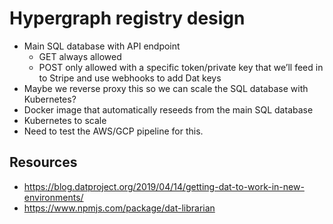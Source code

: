 # Hypergraph registry design

- Main SQL database with API endpoint
  - GET always allowed
  - POST only allowed with a specific token/private key that we’ll feed in to Stripe and use webhooks to add Dat keys
- Maybe we reverse proxy this so we can scale the SQL database with Kubernetes?
- Docker image that automatically reseeds from the main SQL database
- Kubernetes to scale
- Need to test the AWS/GCP pipeline for this.

## Resources

- https://blog.datproject.org/2019/04/14/getting-dat-to-work-in-new-environments/
- https://www.npmjs.com/package/dat-librarian
